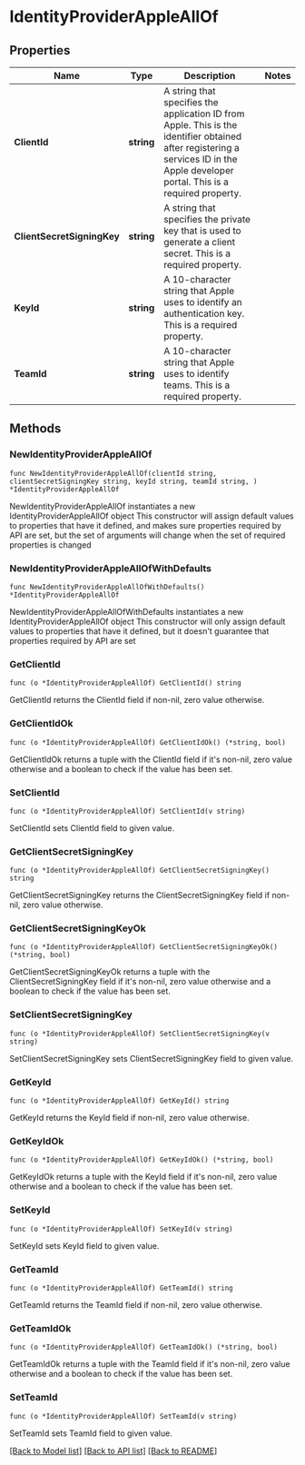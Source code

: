 # IdentityProviderAppleAllOf

## Properties

Name | Type | Description | Notes
------------ | ------------- | ------------- | -------------
**ClientId** | **string** | A string that specifies the application ID from Apple. This is the identifier obtained after registering a services ID in the Apple developer portal. This is a required property. | 
**ClientSecretSigningKey** | **string** | A string that specifies the private key that is used to generate a client secret. This is a required property. | 
**KeyId** | **string** | A 10-character string that Apple uses to identify an authentication key. This is a required property. | 
**TeamId** | **string** | A 10-character string that Apple uses to identify teams. This is a required property. | 

## Methods

### NewIdentityProviderAppleAllOf

`func NewIdentityProviderAppleAllOf(clientId string, clientSecretSigningKey string, keyId string, teamId string, ) *IdentityProviderAppleAllOf`

NewIdentityProviderAppleAllOf instantiates a new IdentityProviderAppleAllOf object
This constructor will assign default values to properties that have it defined,
and makes sure properties required by API are set, but the set of arguments
will change when the set of required properties is changed

### NewIdentityProviderAppleAllOfWithDefaults

`func NewIdentityProviderAppleAllOfWithDefaults() *IdentityProviderAppleAllOf`

NewIdentityProviderAppleAllOfWithDefaults instantiates a new IdentityProviderAppleAllOf object
This constructor will only assign default values to properties that have it defined,
but it doesn't guarantee that properties required by API are set

### GetClientId

`func (o *IdentityProviderAppleAllOf) GetClientId() string`

GetClientId returns the ClientId field if non-nil, zero value otherwise.

### GetClientIdOk

`func (o *IdentityProviderAppleAllOf) GetClientIdOk() (*string, bool)`

GetClientIdOk returns a tuple with the ClientId field if it's non-nil, zero value otherwise
and a boolean to check if the value has been set.

### SetClientId

`func (o *IdentityProviderAppleAllOf) SetClientId(v string)`

SetClientId sets ClientId field to given value.


### GetClientSecretSigningKey

`func (o *IdentityProviderAppleAllOf) GetClientSecretSigningKey() string`

GetClientSecretSigningKey returns the ClientSecretSigningKey field if non-nil, zero value otherwise.

### GetClientSecretSigningKeyOk

`func (o *IdentityProviderAppleAllOf) GetClientSecretSigningKeyOk() (*string, bool)`

GetClientSecretSigningKeyOk returns a tuple with the ClientSecretSigningKey field if it's non-nil, zero value otherwise
and a boolean to check if the value has been set.

### SetClientSecretSigningKey

`func (o *IdentityProviderAppleAllOf) SetClientSecretSigningKey(v string)`

SetClientSecretSigningKey sets ClientSecretSigningKey field to given value.


### GetKeyId

`func (o *IdentityProviderAppleAllOf) GetKeyId() string`

GetKeyId returns the KeyId field if non-nil, zero value otherwise.

### GetKeyIdOk

`func (o *IdentityProviderAppleAllOf) GetKeyIdOk() (*string, bool)`

GetKeyIdOk returns a tuple with the KeyId field if it's non-nil, zero value otherwise
and a boolean to check if the value has been set.

### SetKeyId

`func (o *IdentityProviderAppleAllOf) SetKeyId(v string)`

SetKeyId sets KeyId field to given value.


### GetTeamId

`func (o *IdentityProviderAppleAllOf) GetTeamId() string`

GetTeamId returns the TeamId field if non-nil, zero value otherwise.

### GetTeamIdOk

`func (o *IdentityProviderAppleAllOf) GetTeamIdOk() (*string, bool)`

GetTeamIdOk returns a tuple with the TeamId field if it's non-nil, zero value otherwise
and a boolean to check if the value has been set.

### SetTeamId

`func (o *IdentityProviderAppleAllOf) SetTeamId(v string)`

SetTeamId sets TeamId field to given value.



[[Back to Model list]](../README.md#documentation-for-models) [[Back to API list]](../README.md#documentation-for-api-endpoints) [[Back to README]](../README.md)


